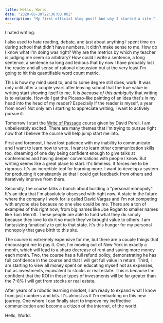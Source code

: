```yaml
---
title: Hello, World
date: "2020-06-30T22:36:00.00Z"
description: "My first official blog post! And why I started a site."
---
```


I hated writing.

I also used to hate reading, debate, and just about anything I spent time on during school that didn't have numbers. It didn't make sense to me. How do I know what I'm doing was right? Why are the metrics by which my teacher is judging me seem so arbitrary? How could I write a sentence, a long sentence, a sentence so long and tedious that by now I have probably lost the reader and all sense of rational discussion but at the very least I'm going to hit this quantifiable word count metric.

This is how my mind used to, and to some degree still does, work. It was only until after a couple years after leaving school that the true value in writing start showing itself to me. It is _because of this ambiguity_ that writing is to valuable. How do I get the Picasso-like painting of an idea that's in my head into the head of my reader? Especially if the reader is myself, a year from now? Not only am I starting to appreciate writing; I want to actively pursue it.

Tomorrow I start the [Write of Passage](https://writeofpassage.school/) course given by David Perell. I am unbelievably excited. There are many themes that I'm trying to pursue right now that I believe the course will help jump start me into.

First and foremost, I have lost patience with my inability to communicate and I want to learn how to write. I want to learn other communication skills too, dreaming of one day being confident enough to give talks at conferences and having deeper conversations with people I know. But writing seems like a great place to start. It's timeless. It forces me to be rigorous. It's an incredible tool for learning more. I want to develop a system for producing it consistently so that I could get feedback from others and iteratively improve from there.

Secondly, the course talks a bunch about building a "personal monopoly". It's an idea that I'm absolutely obsessed with right now. A state in the future where the company I work for is called David Vargas and I'm not competing with anyone else because no one else could be me. There are a ton of examples of this right now; from big names like Joe Rogan to smaller names like Tom Merritt. These people are able to fund what they do simply because they love to do it so much they've brought value to others. I am fantasizing fanatically to get to that state. It's this hunger for my personal monopoly that gave birth to this site.

The course is extremely expensive for me, but there are a couple things that encouraged me to pay it. One, I'm moving out of New York in exactly a month, which will lead to a sharp decrease of rent and saving more money each month. Two, the course has a full refund policy, demonstrating he has full confidence in the course and that I will get full value in return. Third, I am starting to view all money spent on educating myself not as expenses, but as investments, equivalent to stocks or real estate. This is because I'm confident that the ROI in these types of investments will be far greater than the 7-8% I will get from stocks or real estate.

After years of a robotic learning mindset, I am ready to expand what I know from just numbers and bits. It's almost as if I'm embarking on this new journey. One where I can finally start to improve my ineffective communication and become a citizen of the internet, of the world.

Hello, World.
